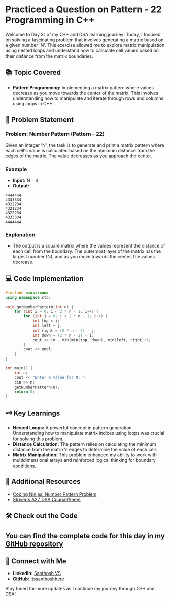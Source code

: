 # Practiced a Question on Pattern - 22 Programming in C++

Welcome to Day 31 of my C++ and DSA learning journey! Today, I focused on solving a fascinating problem that involves generating a matrix based on a given number 'N'. This exercise allowed me to explore matrix manipulation using nested loops and understand how to calculate cell values based on their distance from the matrix boundaries.

## 📚 Topic Covered
- **Pattern Programming:** Implementing a matrix pattern where values decrease as you move towards the center of the matrix. This involves understanding how to manipulate and iterate through rows and columns using loops in C++.

## 📝 Problem Statement
### Problem: Number Pattern (Pattern - 22)

Given an integer 'N', the task is to generate and print a matrix pattern where each cell's value is calculated based on the minimum distance from the edges of the matrix. The value decreases as you approach the center.

### Example
- **Input:** N = 4
- **Output:**

```
4444444
4333334
4322234
4321234
4322234
4333334
4444444
```

### Explanation
- The output is a square matrix where the values represent the distance of each cell from the boundary. The outermost layer of the matrix has the largest number (N), and as you move towards the center, the values decrease.

## 💻 Code Implementation

```cpp
#include <iostream>
using namespace std;

void getNumberPattern(int n) {
    for (int i = 0; i < 2 * n - 1; i++) {
        for (int j = 0; j < 2 * n - 1; j++) {
            int top = i;
            int left = j;
            int right = (2 * n - 2) - j;
            int down = (2 * n - 2) - i;
            cout << (n - min(min(top, down), min(left, right)));
        }
        cout << endl;
    } 
}

int main() {
    int n;
    cout << "Enter a value for N: ";
    cin >> n;
    getNumberPattern(n);
    return 0;
}
```

## 🗝️ Key Learnings
- **Nested Loops:** A powerful concept in pattern generation. Understanding how to manipulate matrix indices using loops was crucial for solving this problem.
- **Distance Calculation:** The pattern relies on calculating the minimum distance from the matrix's edges to determine the value of each cell.
- **Matrix Manipulation:** This problem enhanced my ability to work with multidimensional arrays and reinforced logical thinking for boundary conditions.

## 🔗 Additional Resources
- [Coding Ninjas: Number Pattern Problem](https://www.naukri.com/code360/problems/ninja-and-the-number-pattern-i_6581959?utm_source=youtube&utm_medium=affiliate&utm_campaign=striver_patternproblems&leftPanelTabValue=PROBLEM)
- [Striver's A2Z DSA Course/Sheet](https://takeuforward.org/strivers-a2z-dsa-course/strivers-a2z-dsa-course-sheet-2)

## 🛠️ Check out the Code
You can find the complete code for this day in my [GitHub repository](https://github.com/Itssanthoshhere/Data-Structures-and-Algorithms/tree/main/C%2B%2B%20with%20DSA-learning-journey/Day31%20-%20Pattern%20-%2022%20The%20Number%20Pattern)
---

## 🔗 Connect with Me
- **LinkedIn:** [Santhosh VS](https://www.linkedin.com/in/thesanthoshvs/)
- **GitHub:** [Itssanthoshhere](https://github.com/Itssanthoshhere)

Stay tuned for more updates as I continue my journey through C++ and DSA!
